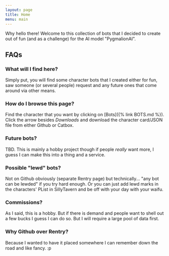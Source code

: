 ```yaml
---
layout: page
title: Home
menu: main
---
```


Why hello there! Welcome to this collection of bots that I decided to create out of fun (and as a challenge) for the AI model "PygmalionAI". 

## FAQs

### What will I find here?

Simply put, you will find some character bots that I created either for fun, saw someone (or several people) request and any future ones that come around via other means. 

### How do I browse this page?

Find the character that you want by clicking on [Bots]({% link BOTS.md %}). Click the arrow besides *Downloads* and download the character card/JSON file from either Github or Catbox.

### Future bots?
TBD. This is mainly a hobby project though if people *really* want more, I guess I can make this into a thing and a service.

### Possible "lewd" bots?
Not on Github obviously (separate Rentry page) but technically... "any bot can be lewded" if you try hard enough. Or you can just add lewd marks in the characters' PList in SillyTavern and be off with your day with your waifu.

### Commissions?
As I said, this is a hobby. But if there is demand and people want to shell out a few bucks I guess I can do so. But I will require a large pool of data first.

### Why Github over Rentry?
Because I wanted to have it placed somewhere I can remember down the road and like fancy. :p